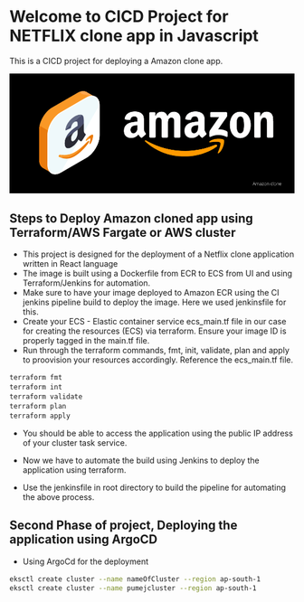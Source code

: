 # Welcome to CICD Project for NETFLIX clone app in Javascript

This is a CICD project for deploying a Amazon clone app.

</center>

![alt text](./pictures/amazon.png)

</center>

## Steps to Deploy Amazon cloned app using Terraform/AWS Fargate or AWS cluster

- This project is designed for the deployment of a Netflix clone application written in React language
- The image is built using a Dockerfile from ECR to ECS from UI and using Terraform/Jenkins for automation.
- Make sure to have your image deployed to Amazon ECR using the CI jenkins pipeline build to deploy the image. Here we used jenkinsfile for this.
- Create your ECS - Elastic container service ecs_main.tf file in our case for creating the resources (ECS) via terraform. Ensure your image ID is properly tagged in the main.tf file.
- Run through the terraform commands, fmt, init, validate, plan and apply to proovision your resources accordingly. Reference the ecs_main.tf file.

```bash
terraform fmt
terraform int
terraform validate
terraform plan
terraform apply
```

- You should be able to access the application using the public IP address of your cluster task service.

- Now we have to automate the build using Jenkins to deploy the application using terraform.
- Use the jenkinsfile in root directory to build the pipeline for automating the above process.

## Second Phase of project, Deploying the application using ArgoCD

- Using ArgoCd for the deployment

```bash
eksctl create cluster --name nameOfCluster --region ap-south-1
eksctl create cluster --name pumejcluster --region ap-south-1
```
